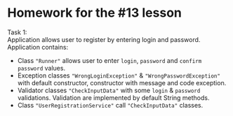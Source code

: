 # Homework for the #13 lesson
Task 1:</br>
Application allows user to register by entering login and password. Application contains:
- Class <code>"Runner"</code> allows user to enter <code>login</code>, <code>password</code> and <code>confirm password</code> values.
- Exception classes <code>"WrongLoginException"</code> & <code>"WrongPasswordException"</code> with default constructor, constructor
with message and code exception.
- Validator classes <code>"CheckInputData"</code> with some <code>login</code> & <code>password</code> validations.
Validation are implemented by default String methods.
- Class <code>"UserRegistrationService"</code> call <code>"CheckInputData"</code> classes.
